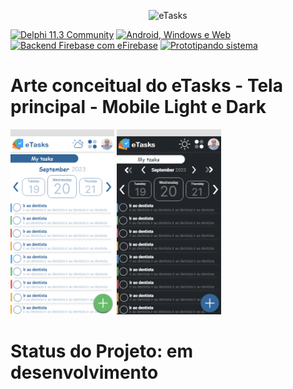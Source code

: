 <p align="center">
 <img alt="eTasks" src="https://github.com/rafael-figueiredo-alves/eTasks/blob/main/assets/eTasks_logo_new.png">
</p> 

<p>
  <a href="#compatibility"><img src="https://img.shields.io/static/v1?label=Delphi&message=Vers%C3%A3o%2011.3%20Community&color=silver&style=for-the-badge&logo=delphi&logoColor=white" alt="Delphi 11.3 Community" /></a>
  <a href="#compatibility"><img src="https://img.shields.io/static/v1?label=platforms&message=Android%2C%20Windows%2C%20Web&color=silver&style=for-the-badge&logo=delphi&logoColor=white" alt="Android, Windows e Web" /></a>
  <a href="#compatibility"><img src="https://img.shields.io/static/v1?label=Backend&message=Firebase&color=silver&style=for-the-badge&logo=delphi&logoColor=white" alt="Backend Firebase com eFirebase" /></a>
 <a href="#compatibility"><img src="https://img.shields.io/static/v1?label=Project Stage&message=Prototyping&color=silver&style=for-the-badge&logo=setup&logoColor=white" alt="Prototipando sistema" /></a>
</p>

# Arte conceitual do eTasks - Tela principal - Mobile Light e Dark

<img src="https://github.com/rafael-figueiredo-alves/eTasks/blob/main/assets/Screens/Conceitual_Mobile_Home_Light.png" width="33%" height="33%"> <img src="https://github.com/rafael-figueiredo-alves/eTasks/blob/main/assets/Screens/Conceitual_Mobile_Home_Dark.png" width="33%" height="33%">

# Status do Projeto: em desenvolvimento


